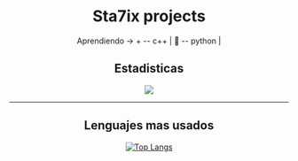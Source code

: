 <h1 align="center">Sta7ix projects</h1>


<div align="center">  
Aprendiendo → + -- c++  | 🐍 -- python  | 
</div>



<h2 align="center">Estadisticas</h2>


<div align="center">
<a href="https://github.com/anuraghazra/github-readme-stats">
  <img align="center" src="https://github-readme-stats.vercel.app/api?username=sta7ix&show_icons=true&theme=onedark" />
</a>
</div>
  
 -----
 
 <h2 align="center">Lenguajes mas usados</h2>


<div align="center">

[![Top Langs](https://github-readme-stats.vercel.app/api/top-langs/?username=sta7ix&layout=compact)](https://github.com/anuraghazra/github-readme-stats)
</div>

